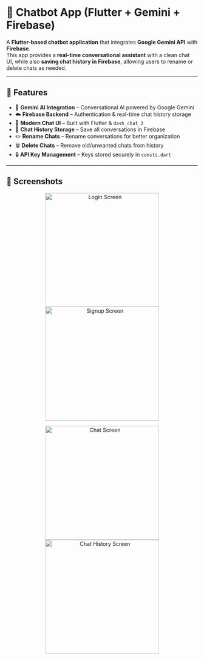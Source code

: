 # 🤖 Chatbot App (Flutter + Gemini + Firebase)

A **Flutter-based chatbot application** that integrates **Google Gemini API** with **Firebase**.  
This app provides a **real-time conversational assistant** with a clean chat UI, while also **saving chat history in Firebase**, allowing users to rename or delete chats as needed.  

---

## 🚀 Features  
- 🔑 **Gemini AI Integration** – Conversational AI powered by Google Gemini  
- ☁️ **Firebase Backend** – Authentication & real-time chat history storage  
- 💬 **Modern Chat UI** – Built with Flutter & `dash_chat_2`  
- 📝 **Chat History Storage** – Save all conversations in Firebase  
- ✏️ **Rename Chats** – Rename conversations for better organization  
- 🗑️ **Delete Chats** – Remove old/unwanted chats from history  
- 🔒 **API Key Management** – Keys stored securely in `consts.dart`  

---
## 📸 Screenshots  
  
<p align="center">
  <img src="https://github.com/user-attachments/assets/636dabb5-e62e-4e08-9b7a-342ccd16bcf1" alt="Login Screen" width="300"/>
  <img src="https://github.com/user-attachments/assets/715417ce-ba56-44d3-a9c3-93f80f1c4c68" alt="Signup Screen" width="300"/>
</p>  

<p align="center">
  <img src="https://github.com/user-attachments/assets/467171b6-3c5c-4a9c-bc69-f3fb0201ead5" alt="Chat Screen" width="300"/>
  <img src="https://github.com/user-attachments/assets/685867f9-52c1-4588-93ec-ba5ff2e077de" alt="Chat History Screen" width="300"/>
</p>  
